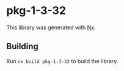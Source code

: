# pkg-1-3-32

This library was generated with [Nx](https://nx.dev).

## Building

Run `nx build pkg-1-3-32` to build the library.
